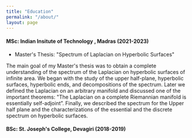 ```yaml
---
title: "Education"
permalink: "/about/"
layout: page
---
```



#### MSc: Indian Insitute of Technology , Madras (2021-2023) 
- Master's Thesis: "Spectrum of Laplacian on Hyperbolic Surfaces"
  
 The main goal of my Master's thesis was  to obtain a complete understanding of the spectrum of the Laplacian on hyperbolic surfaces of infinite area. We began with the study of the upper half-plane,  hyperbolic surfaces, hyperbolic ends, and decompositions of the spectrum. Later we defined the Laplacian on an arbitrary manifold and discussed one of the important theorems: "The Laplacian on a complete Riemannian manifold is essentially self-adjoint”. Finally, we described the spectrum for the Upper half plane and the characterizations of the essential and the discrete spectrum on hyperbolic surfaces.



#### BSc: St. Joseph's College, Devagiri (2018-2019) 


  









